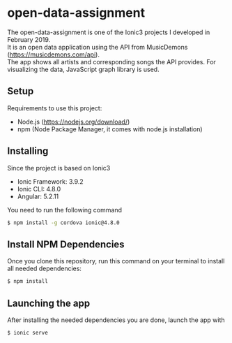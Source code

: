 # open-data-assignment
The open-data-assignment is one of the Ionic3 projects I developed in February 2019. <br>
It is an open data application using the API from MusicDemons (https://musicdemons.com/api). <br>
The app shows all artists and corresponding songs the API provides. For visualizing the data, JavaScript graph library is used.

## Setup
Requirements to use this project:
- Node.js (https://nodejs.org/download/)
- npm (Node Package Manager, it comes with node.js installation)

## Installing
Since the project is based on Ionic3
- Ionic Framework: 3.9.2
- Ionic CLI: 4.8.0
- Angular: 5.2.11

You need to run the following command
```bash
$ npm install -g cordova ionic@4.8.0
```

## Install NPM Dependencies
Once you clone this repository, run this command on your terminal to install all needed dependencies:
```bash
$ npm install
```

## Launching the app
After installing the needed dependencies you are done, launch the app with
```bash
$ ionic serve
```
